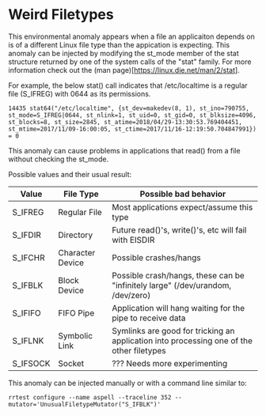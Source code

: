 Weird Filetypes
===============

This environmental anomaly appears when a file an applicaiton depends on is
of a different Linux file type than the appication is expecting.  This
anomaly can be injected by modifying the st_mode member of the stat
structure returned by one of the system calls of the "stat" family.  For
more information check out the (man page)[https://linux.die.net/man/2/stat].

For example, the below stat() call indicates that /etc/localtime is a
regular file (S_IFREG) with 0644 as its permissions.
```
14435 stat64("/etc/localtime", {st_dev=makedev(8, 1), st_ino=790755, st_mode=S_IFREG|0644, st_nlink=1, st_uid=0, st_gid=0, st_blksize=4096, st_blocks=8, st_size=2845, st_atime=2018/04/29-13:30:53.769404451, st_mtime=2017/11/09-16:00:05, st_ctime=2017/11/16-12:19:50.704847991}) = 0
```

This anomaly can cause problems in applications that read() from a file
without checking the st_mode.

Possible values and their usual result:

| Value    | File Type        | Possible bad behavior
| ---      | ---              | --- 
| S_IFREG  | Regular File     | Most applications expect/assume this type
| S_IFDIR  | Directory        | Future read()'s, write()'s, etc will fail with EISDIR
| S_IFCHR  | Character Device | Possible crashes/hangs
| S_IFBLK  | Block Device     | Possible crash/hangs, these can be "infinitely large" (/dev/urandom, /dev/zero)
| S_IFIFO  | FIFO Pipe        | Application will hang waiting for the pipe to receive data
| S_IFLNK  | Symbolic Link    | Symlinks are good for tricking an application into processing one of the other filetypes
| S_IFSOCK | Socket           | ??? Needs more experimenting

This anomaly can be injected manually or with a command line similar to:
```
rrtest configure --name aspell --traceline 352 --mutator='UnusualFiletypeMutator("S_IFBLK")'
```
